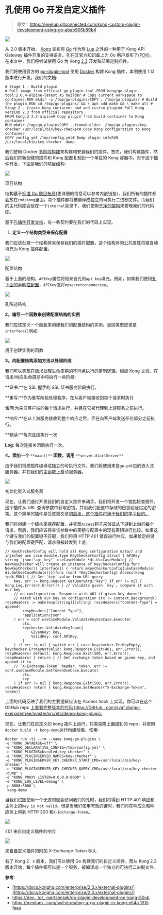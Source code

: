 # 孔使用 Go 开发自定义插件

> 原文：<https://levelup.gitconnected.com/kong-custom-plugin-development-using-go-abab906b89b4>

![](img/d94d04fdb919734baff285d27805b67e.png)

从 2.0 版本开始， [Kong](https://konghq.com/kong/) 宣布将 [Go](https://golang.org/) 作为除 [Lua](http://www.lua.org/) 之外的一种用于 Kong API Gateway 插件开发的支持语言。孔在其官方知识库上为 Go 用户发布了[(PDK)](https://github.com/Kong/go-pdk)。在本文中，我们将尝试使用 Go 为 Kong [2.3](https://docs.konghq.com/enterprise/2.3.x/external-plugins/) 开发和部署定制插件。

我们将使用官方的 [go-plugin-tool](https://hub.docker.com/r/kong/go-plugin-tool) 使用 [Docker](https://www.docker.com/) 构建 Kong 插件，本图使用 1.13 版本进行开发。我们的文档:

```
# Stage 1 - Build plugin
# Pull image from official go-plugin-tool.FROM kong/go-plugin-tool:2.0.4-alpine-latest AS builder # Copy current workspace to container.RUN mkdir -p /tmp/go-plugins/COPY . /tmp/go-plugins/ # Build the plugin.RUN cd /tmp/go-plugins/ && \ apk add make && \ make all # Stage 2 - Create Kong container and add custom plugin# Pull Kong version 2.3 from official repository.
FROM kong:2.3.3-alpine# Copy plugin from build container to Kong container
RUN mkdir /tmp/go-pluginsCOPY --from=builder  /tmp/go-plugins/key-checker /usr/local/bin/key-checker# Copy Kong configuration to Kong container
COPY config.yml /tmp/config.yml# Dump plugin infoRUN /usr/local/bin/key-checker -dump
```

我们使用 Docker [多阶段构建](https://docs.docker.com/develop/develop-images/multistage-build/)来构建和安装我们的插件。首先，我们构建插件，然后我们将新创建的插件和 Kong 配置复制到一个单独的 Kong 容器中。对于这个插件开发，下面是我们的项目结构:

![](img/a46773ec609def5d05d0698ddf067cfa.png)

项目结构

结构基于[标准 Go 项目布局](https://github.com/golang-standards/project-layout)(更详细的信息可以参考内嵌链接)，我们所有的插件都会放在`cmd/kong`里面。每个插件都将被编译成独立的可执行二进制文件。而我们的主代码库会放在一个`internal`目录下。我们使用[干净的架构](https://blog.cleancoder.com/uncle-bob/2012/08/13/the-clean-architecture.html)来管理我们的代码库。

基于[孔插件开发文档](https://docs.konghq.com/enterprise/2.3.x/external-plugins/)，有一些契约要在我们的代码上实现。

1.  **定义一个结构类型来保存配置**

我们应该创建一个结构体来保存我们的插件配置，这个结构体的公共属性将被自动填充为 Kong 插件配置。

![](img/98fd91890cc00b6abf684e575248df11.png)

配置结构

基于上面的结构，`APIKey`属性将用来自孔的`api_key`填充。例如，如果我们使用[孔下面的声明性配置](https://docs.konghq.com/gateway-oss/2.3.x/db-less-and-declarative-config/)，`APIKey`值将`mysecretconsumerkey`。

![](img/83f7dc4861fb4d0e0fd1feb12017a6b4.png)

孔陈述结构

**2。编写一个函数来创建配置结构的实例**

我们应该定义一个函数来创建我们的配置结构的实例，返回类型应该是`interface{}`例如:

![](img/5a4429d30c65d7520a31c194e339d046.png)

用于创建实例的函数

**3。向配置结构添加方法以处理阶段**

我们可以实现在请求处理生命周期的不同点执行的定制逻辑。根据 Kong 文档，在请求/响应生命周期中将执行一些阶段:

**证书:**在 SSL 握手的 SSL 证书服务阶段执行。

**重写:**作为重写阶段处理程序，在从客户端接收到每个请求时执行

**访问**:为来自客户端的每个请求执行，并且在它被代理到上游服务之前执行。

**响应:**在从上游服务接收到整个响应之后，但在向客户端发送任何部分之前执行。

**预读:**每次连接执行一次

**Log:** 每次连接关闭后执行一次。

**4。添加一个** `**main()**` **函数，调用** `**server.StartServer**`

由于我们将把插件编译成独立的可执行文件，我们将使用来自`go-pdk`包的嵌入式服务器，并在我们的主函数上启动服务器。

![](img/132d75bc63659d0c613afd3828efca92.png)

初始化嵌入式服务器

现在，让我们通过开发我们的自定义插件来动手。我们将开发一个钥匙检查插件。这个插件从 URL 查询参数中获取密钥，并用我们配置中存储的密钥验证给定的密钥。这个简单的插件是受这篇文章[的启发，这个插件将用于我们的学习目的。](https://dev.to/_mertsimsek/go-plugin-development-on-kong-50pb)

我们将创建一个结构来保存配置，并实现`Access`钩子来验证从下游到上游的每个请求。然后，我们应该将查询参数中的密钥与配置中的现有密钥进行比较。如果这个键与我们的配置键不匹配，我们将用 HTTP 401 错误进行响应，如果给定的键与我们的配置键匹配，请求将被转发到上游。

```
// KeyCheckerConfig will hold all Kong configuration data// and injected use case module.type KeyCheckerConfig struct { APIKey        string `json:"api_key"` useCaseModule *di.UseCaseModule} // NewKeyChecker will create an instance of KeyCheckerConfig.func NewKeyChecker() interface{} { return &KeyCheckerConfig{useCaseModule: di.GetUseCaseModule()}}func (conf *KeyCheckerConfig) Access(kong *pdk.PDK) { // Get `key` value from URL query 
    key, err := kong.Request.GetQueryArg("key") if err != nil { kong.Log.Err(err.Error()) } // Validate given `key`, compare it with our key
    // on configuration. Response with 401 if given key doesn't
    // match with our key on configuration ctx := context.Background() respHeaders := make(map[string][]string) respHeaders["Content-Type"] = append(
        respHeaders["Content-Type"], 
        "application/json"
    ) err = conf.useCaseModule.ValidateKeyUseCase.Execute(
        ctx, 
        keychecker.ValidateKeyInput{
            GivenKey: key, 
            ValidKey: conf.APIKey,
        }
    ) if err != nil { switch err { case keychecker.ErrKeyEmpty, keychecker.ErrKeyNotValid: kong.Response.Exit(401, err.Error(), respHeaders) default: kong.Response.Exit(500, err.Error(), respHeaders) } return } // Get exchange token based on given key, and append it to
    // `X-Exchange-Token` header. token, err := conf.useCaseModule.GetTokenUseCase.Execute(
        ctx, 
        key
    ) if err != nil { kong.Response.Exit(500, err.Error(), respHeaders) return } kong.Response.SetHeader("X-Exchange-Token", token)}
```

上面的代码反映了我们的主要逻辑应该在 Access hook 上实现，你可以在这个 GitHub repo [上查看完整版本的代码 https://GitHub . com/syaf dia/go-exercise/tree/master/src/etc/demo-kong-plugin](https://github.com/syafdia/go-exercise/tree/master/src/etc/demo-kong-plugin)。

现在，让我们在自定义的 kong 插件上运行，只需克隆上面提到的 repo，并使用`docker build -t kong-demo`运行构建映像，使用:

```
docker run -ti --rm --name kong-go-plugins \
-e "KONG_DATABASE=off" \
-e "KONG_DECLARATIVE_CONFIG=/tmp/config.yml" \
-e "KONG_PLUGINS=bundled,key-checker" \
-e "KONG_PLUGINSERVER_NAMES=key-checker" \
-e "KONG_PLUGINSERVER_KEY_CHECKER_START_CMD=/usr/local/bin/key-checker" \
-e "KONG_PLUGINSERVER_KEY_CHECKER_QUERY_CMD=/usr/local/bin/key-checker -dump" \
-e "KONG_PROXY_LISTEN=0.0.0.0:8000" \
-e "KONG_LOG_LEVEL=debug" \
-p 8000:8000 \
 kong-demo
```

当我们试图使用一个无效的密钥访问我们的孔时，我们将得到 HTTP 401 响应和主体上的`key is not valid`。但是当我们使用有效的键时，我们将在响应头和响应体上得到 HTTP 200 和`X-Exchange-Token`。

![](img/1c63036b92f55df6ec80a9e9bee8bf3c.png)

401 来自自定义插件的响应

![](img/892b135645ba6aab49028bd0d6f7141f.png)

来自自定义插件的附加 X-Exchange-Token 标头

有了 Kong 2 . x 版本，我们可以使用 Go 构建我们的自定义插件，而从 Kong 2.3 版本开始，每个插件都可以是一个服务，被编译成一个独立的可执行二进制文件。

**参考**:

*   [https://docs.konghq.com/enterprise/2.3.x/external-plugins/](https://docs.konghq.com/enterprise/2.3.x/external-plugins/)
*   [https://dev . to/_ mertsimsek/go-plugin-development-on-kong-50pb](https://dev.to/_mertsimsek/go-plugin-development-on-kong-50pb)
*   [https://medium . com/swlh/creating-a-go-plugin-in-kong-e54a 1315 faaa](https://medium.com/swlh/creating-a-go-plugin-in-kong-e54a1315faaa)
